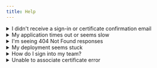 ```yaml
---
title: Help
---
```


<details>
  <summary>I didn't receive a sign-in or certificate confirmation email</summary>
  <p>AWS email delivery can sometimes be slow, please give it 30-60s and check the spam folder.</p>
</details>

<details>
  <summary>My application times out or seems slow</summary>
  <p>Lambda `memory` scales CPU alongside the RAM – so if your application is slow to initialize or serve responses slowly you may want to try `1024` or above, see [Lambda Pricing](https://aws.amazon.com/lambda/pricing/) for options.</p>
  <p>Ensure that all of your dependencies are deployed, you may use `up -v` to view what is added or filtered from the deployment, or `up build --size` to output the contents of the zip.</p>
</details>

<details>
  <summary>I'm seeing 404 Not Found responses</summary>
  <p>By default Up ignores files which are found in `.upignore`. Use the verbose flag such as `up -v` to see if files have been filtered, or `up build --size` to see a list of files within the zip sorted by size. See [Ignoring Files](#configuration.ignoring_files) for more information.</p>
</details>

<details>
  <summary>My deployment seems stuck</summary>
  <p>The first deploy also creates resources associated with your project, and can take roughly 1-2 minutes. AWS provides limited granularity into the creation progress of these resources, so the progress bar may appear "stuck".</p>
</details>

<details>
  <summary>How do I sign into my team?</summary>
  <p>Run `up team login` if you aren't signed in, then run `up team login --team my-team-id` to sign into any teams you're an owner or member of.</p>
</details>

<details>
  <summary>Unable to associate certificate error</summary>
  <p>If you receive a `Unable to associate certificate` error it is because you have not verified the SSL certificate. Certs for CloudFront when creating a custom domain MUST be in us-east-1, so if you need to manually resend verification emails visit [ACM in US East 1](https://console.aws.amazon.com/acm/home?region=us-east-1).</p>
</details>
